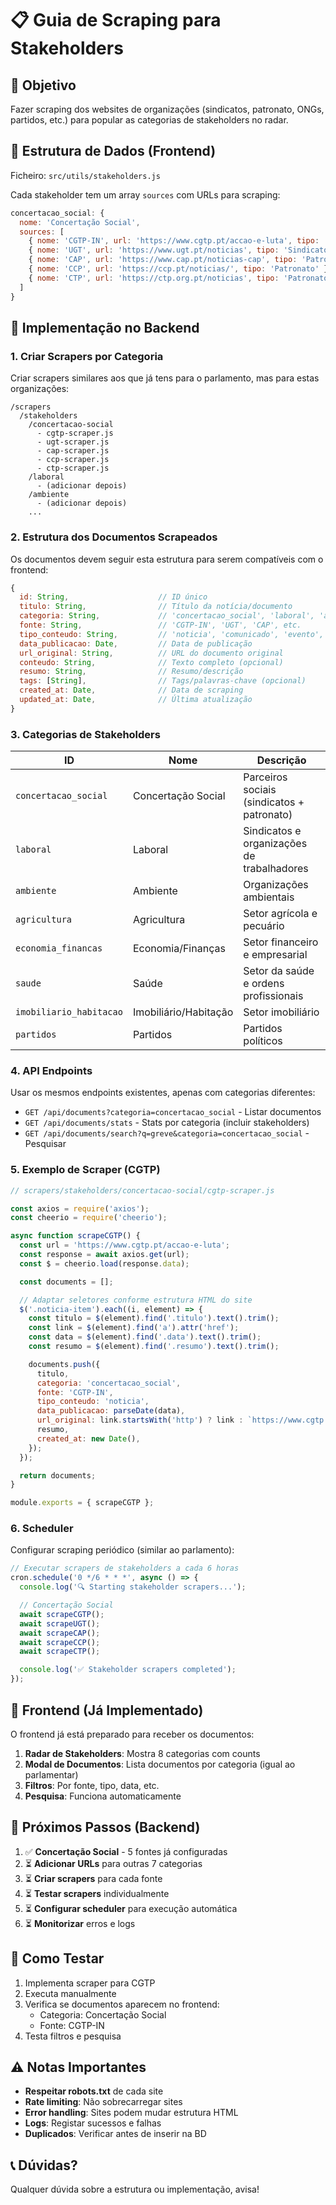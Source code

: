 # 📋 Guia de Scraping para Stakeholders

## 🎯 Objetivo

Fazer scraping dos websites de organizações (sindicatos, patronato, ONGs, partidos, etc.) para popular as categorias de stakeholders no radar.

## 📁 Estrutura de Dados (Frontend)

Ficheiro: `src/utils/stakeholders.js`

Cada stakeholder tem um array `sources` com URLs para scraping:

```javascript
concertacao_social: {
  nome: 'Concertação Social',
  sources: [
    { nome: 'CGTP-IN', url: 'https://www.cgtp.pt/accao-e-luta', tipo: 'Sindicato' },
    { nome: 'UGT', url: 'https://www.ugt.pt/noticias', tipo: 'Sindicato' },
    { nome: 'CAP', url: 'https://www.cap.pt/noticias-cap', tipo: 'Patronato' },
    { nome: 'CCP', url: 'https://ccp.pt/noticias/', tipo: 'Patronato' },
    { nome: 'CTP', url: 'https://ctp.org.pt/noticias', tipo: 'Patronato' },
  ]
}
```

## 🔧 Implementação no Backend

### 1. Criar Scrapers por Categoria

Criar scrapers similares aos que já tens para o parlamento, mas para estas organizações:

```
/scrapers
  /stakeholders
    /concertacao-social
      - cgtp-scraper.js
      - ugt-scraper.js
      - cap-scraper.js
      - ccp-scraper.js
      - ctp-scraper.js
    /laboral
      - (adicionar depois)
    /ambiente
      - (adicionar depois)
    ...
```

### 2. Estrutura dos Documentos Scrapeados

Os documentos devem seguir esta estrutura para serem compatíveis com o frontend:

```javascript
{
  id: String,                    // ID único
  titulo: String,                // Título da notícia/documento
  categoria: String,             // 'concertacao_social', 'laboral', 'ambiente', etc.
  fonte: String,                 // 'CGTP-IN', 'UGT', 'CAP', etc.
  tipo_conteudo: String,         // 'noticia', 'comunicado', 'evento', etc.
  data_publicacao: Date,         // Data de publicação
  url_original: String,          // URL do documento original
  conteudo: String,              // Texto completo (opcional)
  resumo: String,                // Resumo/descrição
  tags: [String],                // Tags/palavras-chave (opcional)
  created_at: Date,              // Data de scraping
  updated_at: Date,              // Última atualização
}
```

### 3. Categorias de Stakeholders

| ID | Nome | Descrição |
|----|------|-----------|
| `concertacao_social` | Concertação Social | Parceiros sociais (sindicatos + patronato) |
| `laboral` | Laboral | Sindicatos e organizações de trabalhadores |
| `ambiente` | Ambiente | Organizações ambientais |
| `agricultura` | Agricultura | Setor agrícola e pecuário |
| `economia_financas` | Economia/Finanças | Setor financeiro e empresarial |
| `saude` | Saúde | Setor da saúde e ordens profissionais |
| `imobiliario_habitacao` | Imobiliário/Habitação | Setor imobiliário |
| `partidos` | Partidos | Partidos políticos |

### 4. API Endpoints

Usar os mesmos endpoints existentes, apenas com categorias diferentes:

- `GET /api/documents?categoria=concertacao_social` - Listar documentos
- `GET /api/documents/stats` - Stats por categoria (incluir stakeholders)
- `GET /api/documents/search?q=greve&categoria=concertacao_social` - Pesquisar

### 5. Exemplo de Scraper (CGTP)

```javascript
// scrapers/stakeholders/concertacao-social/cgtp-scraper.js

const axios = require('axios');
const cheerio = require('cheerio');

async function scrapeCGTP() {
  const url = 'https://www.cgtp.pt/accao-e-luta';
  const response = await axios.get(url);
  const $ = cheerio.load(response.data);

  const documents = [];

  // Adaptar seletores conforme estrutura HTML do site
  $('.noticia-item').each((i, element) => {
    const titulo = $(element).find('.titulo').text().trim();
    const link = $(element).find('a').attr('href');
    const data = $(element).find('.data').text().trim();
    const resumo = $(element).find('.resumo').text().trim();

    documents.push({
      titulo,
      categoria: 'concertacao_social',
      fonte: 'CGTP-IN',
      tipo_conteudo: 'noticia',
      data_publicacao: parseDate(data),
      url_original: link.startsWith('http') ? link : `https://www.cgtp.pt${link}`,
      resumo,
      created_at: new Date(),
    });
  });

  return documents;
}

module.exports = { scrapeCGTP };
```

### 6. Scheduler

Configurar scraping periódico (similar ao parlamento):

```javascript
// Executar scrapers de stakeholders a cada 6 horas
cron.schedule('0 */6 * * *', async () => {
  console.log('🔍 Starting stakeholder scrapers...');

  // Concertação Social
  await scrapeCGTP();
  await scrapeUGT();
  await scrapeCAP();
  await scrapeCCP();
  await scrapeCTP();

  console.log('✅ Stakeholder scrapers completed');
});
```

## 🎨 Frontend (Já Implementado)

O frontend já está preparado para receber os documentos:

1. **Radar de Stakeholders**: Mostra 8 categorias com counts
2. **Modal de Documentos**: Lista documentos por categoria (igual ao parlamentar)
3. **Filtros**: Por fonte, tipo, data, etc.
4. **Pesquisa**: Funciona automaticamente

## 📝 Próximos Passos (Backend)

1. ✅ **Concertação Social** - 5 fontes já configuradas
2. ⏳ **Adicionar URLs** para outras 7 categorias
3. ⏳ **Criar scrapers** para cada fonte
4. ⏳ **Testar scrapers** individualmente
5. ⏳ **Configurar scheduler** para execução automática
6. ⏳ **Monitorizar** erros e logs

## 🚀 Como Testar

1. Implementa scraper para CGTP
2. Executa manualmente
3. Verifica se documentos aparecem no frontend:
   - Categoria: Concertação Social
   - Fonte: CGTP-IN
4. Testa filtros e pesquisa

## ⚠️ Notas Importantes

- **Respeitar robots.txt** de cada site
- **Rate limiting**: Não sobrecarregar sites
- **Error handling**: Sites podem mudar estrutura HTML
- **Logs**: Registar sucessos e falhas
- **Duplicados**: Verificar antes de inserir na BD

## 📞 Dúvidas?

Qualquer dúvida sobre a estrutura ou implementação, avisa!
